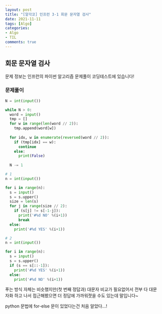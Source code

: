 ```yaml
---
layout: post
title: "[알각코] 인프런 3-1 회문 문자열 검사"
date: 2021-11-11
tags: [Algo]
categories:
- Algo
- TIL
comments: true
---
```


## 회문 문자열 검사

문제 정보는 인프런의 파이썬 알고리즘 문제풀이  코딩테스트에 있습니다!

### 문제풀이

```python
N = int(input())

while N > 0:
  word = input()
  tmp = []
  for w in range(len(word // 2)):
    tmp.append(word[w])
  
  for idx, w in enumerate(reversed(word // 2)):
    if (tmp[idx] == w):
      continue
    else:
      print(False)
    
  N -= 1
```

```python
# 1
n = int(input())

for i in range(n):
  s = input()
  s = s.upper()
  size = len(s)
  for j in range(size // 2):
    if (s[j] != s[-1-j]):
      print('#%d NO' %(i+1))
      break
  else:
    print('#%d YES' %(i+1))

# 2
n = int(input())

for i in range(n):
  s = input()
  s = s.upper()
  if (s == s[::-1]):
    print('#%d YES' %(i+1))
  else: 
    print('#%d NO' %(i+1))
```

푸는 방식 자체는 비슷했지만(첫 번째 정답과) 대문자 비교가 필요없어서 전부 다 대문자화 하고 나서 접근해봤으면 더 정답에 가까워졋을 수도 있는데 말입니다~


python 문법에 for-else 문이 있었다는건 처음 알았다...!
